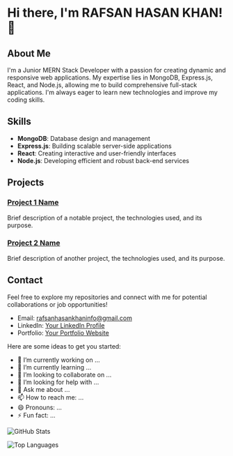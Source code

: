 # Hi there, I'm RAFSAN HASAN KHAN! 👋

## About Me

I'm a Junior MERN Stack Developer with a passion for creating dynamic and responsive web applications. My expertise lies in MongoDB, Express.js, React, and Node.js, allowing me to build comprehensive full-stack applications. I'm always eager to learn new technologies and improve my coding skills.

## Skills

- **MongoDB**: Database design and management
- **Express.js**: Building scalable server-side applications
- **React**: Creating interactive and user-friendly interfaces
- **Node.js**: Developing efficient and robust back-end services

## Projects

### [Project 1 Name](#)
Brief description of a notable project, the technologies used, and its purpose.

### [Project 2 Name](#)
Brief description of another project, the technologies used, and its purpose.

## Contact

Feel free to explore my repositories and connect with me for potential collaborations or job opportunities!

- Email: [rafsanhasankhaninfo@gmail.com](mailto:rafsanhasankhaninfo@gmail.com)
- LinkedIn: [Your LinkedIn Profile](https://www.linkedin.com/in/rafsanhasankhan/)
- Portfolio: [Your Portfolio Website](https://www.linkedin.com/in/rafsanhasankhan/)

Here are some ideas to get you started:

- 🔭 I’m currently working on ...
- 🌱 I’m currently learning ...
- 👯 I’m looking to collaborate on ...
- 🤔 I’m looking for help with ...
- 💬 Ask me about ...
- 📫 How to reach me: ...
- 😄 Pronouns: ...
- ⚡ Fun fact: ...

![GitHub Stats](https://github-readme-stats.vercel.app/api?username=your-github-username&show_icons=true&theme=radical)

![Top Languages](https://github-readme-stats.vercel.app/api/top-langs/?username=your-github-username&layout=compact&theme=radical)
